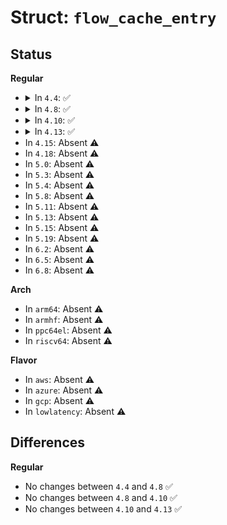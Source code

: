 # Struct: <code>flow_cache_entry</code>

## Status
<b>Regular</b>
<ul>
<li>
<details>
<summary>In <code>4.4</code>: ✅</summary>

```c
struct flow_cache_entry {
    union (anon) u;
    struct net *net;
    u16 family;
    u8 dir;
    u32 genid;
    struct flowi key;
    struct flow_cache_object *object;
};
```
</details>
</li>
<li>
<details>
<summary>In <code>4.8</code>: ✅</summary>

```c
struct flow_cache_entry {
    union (anon) u;
    struct net *net;
    u16 family;
    u8 dir;
    u32 genid;
    struct flowi key;
    struct flow_cache_object *object;
};
```
</details>
</li>
<li>
<details>
<summary>In <code>4.10</code>: ✅</summary>

```c
struct flow_cache_entry {
    union (anon) u;
    struct net *net;
    u16 family;
    u8 dir;
    u32 genid;
    struct flowi key;
    struct flow_cache_object *object;
};
```
</details>
</li>
<li>
<details>
<summary>In <code>4.13</code>: ✅</summary>

```c
struct flow_cache_entry {
    union (anon) u;
    struct net *net;
    u16 family;
    u8 dir;
    u32 genid;
    struct flowi key;
    struct flow_cache_object *object;
};
```
</details>
</li>
<li>
In <code>4.15</code>: Absent ⚠️
</li>
<li>
In <code>4.18</code>: Absent ⚠️
</li>
<li>
In <code>5.0</code>: Absent ⚠️
</li>
<li>
In <code>5.3</code>: Absent ⚠️
</li>
<li>
In <code>5.4</code>: Absent ⚠️
</li>
<li>
In <code>5.8</code>: Absent ⚠️
</li>
<li>
In <code>5.11</code>: Absent ⚠️
</li>
<li>
In <code>5.13</code>: Absent ⚠️
</li>
<li>
In <code>5.15</code>: Absent ⚠️
</li>
<li>
In <code>5.19</code>: Absent ⚠️
</li>
<li>
In <code>6.2</code>: Absent ⚠️
</li>
<li>
In <code>6.5</code>: Absent ⚠️
</li>
<li>
In <code>6.8</code>: Absent ⚠️
</li>
</ul>
<b>Arch</b>
<ul>
<li>
In <code>arm64</code>: Absent ⚠️
</li>
<li>
In <code>armhf</code>: Absent ⚠️
</li>
<li>
In <code>ppc64el</code>: Absent ⚠️
</li>
<li>
In <code>riscv64</code>: Absent ⚠️
</li>
</ul>
<b>Flavor</b>
<ul>
<li>
In <code>aws</code>: Absent ⚠️
</li>
<li>
In <code>azure</code>: Absent ⚠️
</li>
<li>
In <code>gcp</code>: Absent ⚠️
</li>
<li>
In <code>lowlatency</code>: Absent ⚠️
</li>
</ul>

## Differences
<b>Regular</b>
<ul>
<li>
No changes between <code>4.4</code> and <code>4.8</code> ✅
</li>
<li>
No changes between <code>4.8</code> and <code>4.10</code> ✅
</li>
<li>
No changes between <code>4.10</code> and <code>4.13</code> ✅
</li>
</ul>
